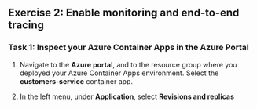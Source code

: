 ## Exercise 2: Enable monitoring and end-to-end tracing

### Task 1: Inspect your Azure Container Apps in the Azure Portal

1. Navigate to the **Azure portal**, and to the resource group where you deployed your Azure Container Apps environment. Select the **customers-service** container app. 

1. In the left menu, under **Application**, select **Revisions and replicas**